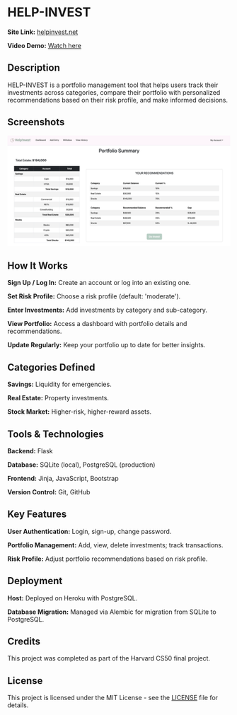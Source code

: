 # HELP-INVEST

**Site Link:** [helpinvest.net](https://www.helpinvest.net)

**Video Demo:** [Watch here](https://youtu.be/tMvmXQEJahI)

## Description

HELP-INVEST is a portfolio management tool that helps users track their investments across categories, compare their portfolio with personalized recommendations based on their risk profile, and make informed decisions.

## Screenshots

![helpInvest-Dashboard](https://github.com/luneroka/help-invest/blob/main/static/helpinvest-dash.png)

## How It Works

**Sign Up / Log In:** Create an account or log into an existing one.

**Set Risk Profile:** Choose a risk profile (default: 'moderate').

**Enter Investments:** Add investments by category and sub-category.

**View Portfolio:** Access a dashboard with portfolio details and recommendations.

**Update Regularly:** Keep your portfolio up to date for better insights.

## Categories Defined

**Savings:** Liquidity for emergencies.

**Real Estate:** Property investments.

**Stock Market:** Higher-risk, higher-reward assets.

## Tools & Technologies

**Backend:** Flask

**Database:** SQLite (local), PostgreSQL (production)

**Frontend:** Jinja, JavaScript, Bootstrap

**Version Control:** Git, GitHub

## Key Features

**User Authentication:** Login, sign-up, change password.

**Portfolio Management:** Add, view, delete investments; track transactions.

**Risk Profile:** Adjust portfolio recommendations based on risk profile.

## Deployment

**Host:** Deployed on Heroku with PostgreSQL.

**Database Migration:** Managed via Alembic for migration from SQLite to PostgreSQL.

## Credits

This project was completed as part of the Harvard CS50 final project.

## License

This project is licensed under the MIT License - see the [LICENSE](LICENSE) file for details.
